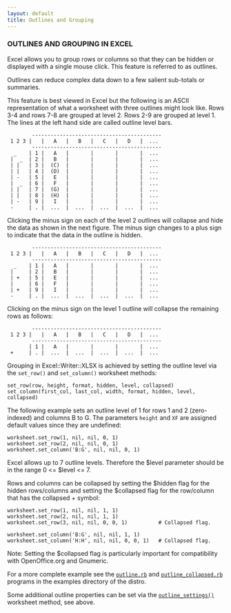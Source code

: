 ```yaml
---
layout: default
title: Outlines and Grouping
---
```

### <a name="outlines_and_grouping" class="anchor" href="#outlines_and_grouping"><span class="octicon octicon-link" /></a>OUTLINES AND GROUPING IN EXCEL

Excel allows you to group rows or columns so that they can be hidden or
displayed with a single mouse click.
This feature is referred to as outlines.

Outlines can reduce complex data down to a few salient sub-totals
or summaries.

This feature is best viewed in Excel but the following is an ASCII
representation of what a worksheet with three outlines might look like.
Rows 3-4 and rows 7-8 are grouped at level 2.
Rows 2-9 are grouped at level 1.
The lines at the left hand side are called outline level bars.

            ------------------------------------------
     1 2 3 |   |   A   |   B   |   C   |   D   |  ...
            ------------------------------------------
      _    | 1 |   A   |       |       |       |  ...
     |  _  | 2 |   B   |       |       |       |  ...
     | |   | 3 |  (C)  |       |       |       |  ...
     | |   | 4 |  (D)  |       |       |       |  ...
     | -   | 5 |   E   |       |       |       |  ...
     |  _  | 6 |   F   |       |       |       |  ...
     | |   | 7 |  (G)  |       |       |       |  ...
     | |   | 8 |  (H)  |       |       |       |  ...
     | -   | 9 |   I   |       |       |       |  ...
     -     | . |  ...  |  ...  |  ...  |  ...  |  ...

Clicking the minus sign on each of the level 2 outlines will collapse and hide
the data as shown in the next figure. The minus sign changes to a plus sign
to indicate that the data in the outline is hidden.

            ------------------------------------------
     1 2 3 |   |   A   |   B   |   C   |   D   |  ...
            ------------------------------------------
      _    | 1 |   A   |       |       |       |  ...
     |     | 2 |   B   |       |       |       |  ...
     | +   | 5 |   E   |       |       |       |  ...
     |     | 6 |   F   |       |       |       |  ...
     | +   | 9 |   I   |       |       |       |  ...
     -     | . |  ...  |  ...  |  ...  |  ...  |  ...

Clicking on the minus sign on the level 1 outline will collapse the remaining
rows as follows:

            ------------------------------------------
     1 2 3 |   |   A   |   B   |   C   |   D   |  ...
            ------------------------------------------
           | 1 |   A   |       |       |       |  ...
     +     | . |  ...  |  ...  |  ...  |  ...  |  ...

Grouping in Excel::Writer::XLSX is achieved by setting the outline level via
the `set_row()` and `set_column()` worksheet methods:

    set_row(row, height, format, hidden, level, collapsed)
    set_column(first_col, last_col, width, format, hidden, level, collapsed)

The following example sets an outline level of 1 for rows 1 and 2
(zero-indexed) and columns B to G.
The parameters `height` and `XF` are assigned default values since they are
undefined:

    worksheet.set_row(1, nil, nil, 0, 1)
    worksheet.set_row(2, nil, nil, 0, 1)
    worksheet.set_column('B:G', nil, nil, 0, 1)

Excel allows up to 7 outline levels. Therefore the $level parameter should be
in the range 0 <= $level <= 7.

Rows and columns can be collapsed by setting the $hidden flag for the hidden
rows/columns and setting the $collapsed flag for the row/column that has the
collapsed + symbol:

    worksheet.set_row(1, nil, nil, 1, 1)
    worksheet.set_row(2, nil, nil, 1, 1)
    worksheet.set_row(3, nil, nil, 0, 0, 1)          # Collapsed flag.

    worksheet.set_column('B:G', nil, nil, 1, 1)
    worksheet.set_column('H:H', nil, nil, 0, 0, 1)   # Collapsed flag.

Note: Setting the $collapsed flag is particularly important for compatibility
with OpenOffice.org and Gnumeric.

For a more complete example see the
[`outline.rb`](examples.html#outline)
and
[`outline_collapsed.rb`](examples.html#outline_collapsed)
programs in the examples directory of the distro.

Some additional outline properties can be set via the
[`outline_settings()`](worksheet.html#outline_settings)
worksheet method, see above.
